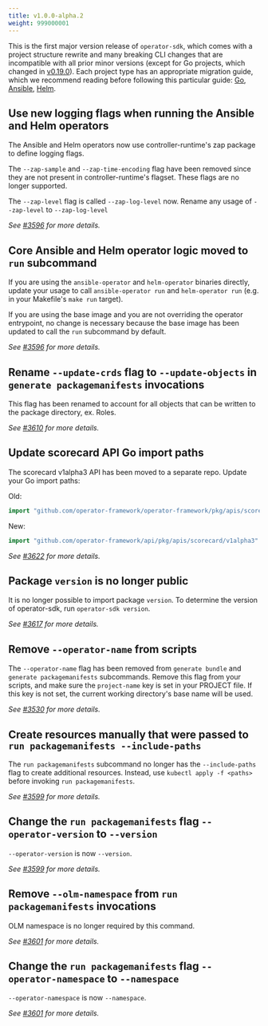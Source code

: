 ```yaml
---
title: v1.0.0-alpha.2
weight: 999000001
---
```


This is the first major version release of `operator-sdk`, which comes with a project structure rewrite
and many breaking CLI changes that are incompatible with all prior minor versions (except for Go projects,
which changed in [v0.19.0][go-mig-guide-v0-19]). Each project type has an appropriate migration guide,
which we recommend reading before following this particular guide: [Go][go-mig-guide], [Ansible][ansible-mig-guide],
[Helm][helm-mig-guide].

[go-mig-guide-v0-19]:/docs/upgrading-sdk-version/v0.19.0#migrating-go-projects-to-the-new-kubebuilder-aligned-project-layout
[go-mig-guide]:/docs/building-operators/golang/migration
[ansible-mig-guide]:/docs/building-operators/ansible/migration
[helm-mig-guide]:/docs/building-operators/helm/migration

## Use new logging flags when running the Ansible and Helm operators

The Ansible and Helm operators now use controller-runtime's zap package
to define logging flags.

The `--zap-sample` and `--zap-time-encoding` flag have been removed since
they are not present in controller-runtime's flagset. These flags are no
longer supported.

The `--zap-level` flag is called `--zap-log-level` now. Rename any usage of
`--zap-level` to `--zap-log-level`

_See [#3596](https://github.com/operator-framework/operator-sdk/pull/3596) for more details._

## Core Ansible and Helm operator logic moved to `run` subcommand

If you are using the `ansible-operator` and `helm-operator` binaries
directly, update your usage to call `ansible-operator run` and
`helm-operator run` (e.g. in your Makefile's `make run` target).

If you are using the base image and you are not overriding the operator
entrypoint, no change is necessary because the base image has been updated
to call the `run` subcommand by default.

_See [#3596](https://github.com/operator-framework/operator-sdk/pull/3596) for more details._

## Rename `--update-crds` flag to `--update-objects` in `generate packagemanifests` invocations

This flag has been renamed to account for all objects that can be written to the package directory, ex. Roles.

_See [#3610](https://github.com/operator-framework/operator-sdk/pull/3610) for more details._

## Update scorecard API Go import paths

The scorecard v1alpha3 API has been moved to a separate repo. Update your Go import paths:

Old:
```go
import "github.com/operator-framework/operator-framework/pkg/apis/scorecard/v1alpha3"
```

New:
```go
import "github.com/operator-framework/api/pkg/apis/scorecard/v1alpha3"
```

_See [#3622](https://github.com/operator-framework/operator-sdk/pull/3622) for more details._

## Package `version` is no longer public

It is no longer possible to import package `version`. To
determine the version of operator-sdk, run `operator-sdk version`.

_See [#3617](https://github.com/operator-framework/operator-sdk/pull/3617) for more details._

## Remove `--operator-name` from scripts

The `--operator-name` flag has been removed from `generate bundle` and `generate packagemanifests` subcommands. Remove this flag from your scripts, and make sure the `project-name` key is set in your PROJECT file. If this key is not set, the current working directory's base name will be used.

_See [#3530](https://github.com/operator-framework/operator-sdk/pull/3530) for more details._

## Create resources manually that were passed to `run packagemanifests --include-paths`

The `run packagemanifests` subcommand no longer has the `--include-paths` flag to create additional resources. Instead, use `kubectl apply -f <paths>` before invoking `run packagemanifests`.

_See [#3599](https://github.com/operator-framework/operator-sdk/pull/3599) for more details._

## Change the `run packagemanifests` flag `--operator-version` to `--version`

`--operator-version` is now `--version`.

_See [#3599](https://github.com/operator-framework/operator-sdk/pull/3599) for more details._

## Remove `--olm-namespace` from `run packagemanifests` invocations

OLM namespace is no longer required by this command.

_See [#3601](https://github.com/operator-framework/operator-sdk/pull/3601) for more details._

## Change the `run packagemanifests` flag `--operator-namespace` to `--namespace`

`--operator-namespace` is now `--namespace`.

_See [#3601](https://github.com/operator-framework/operator-sdk/pull/3601) for more details._
